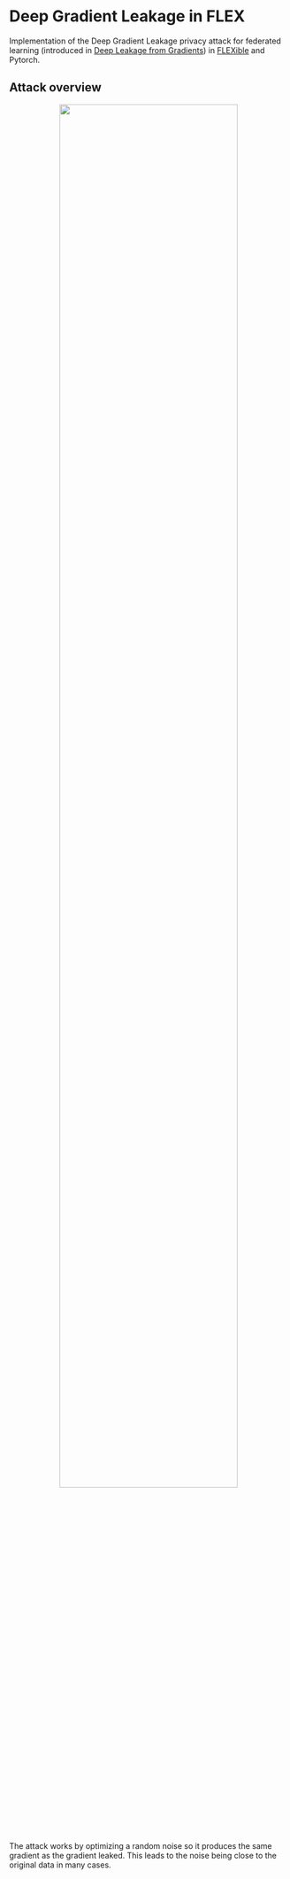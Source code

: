 # Deep Gradient Leakage in FLEX

Implementation of the Deep Gradient Leakage privacy attack for federated learning (introduced in [Deep Leakage from Gradients](https://arxiv.org/abs/1906.08935)) in [FLEXible](https://github.com/FLEXible-FL/FLEXible) and Pytorch.

## Attack overview
<p align="center">
    <img src="https://github.com/mit-han-lab/dlg/blob/master/assets/method.jpg?raw=true" width="80%" />
</p>

The attack works by optimizing a random noise so it produces the same gradient as the gradient leaked. This leads to the noise being close to the original data in many cases.